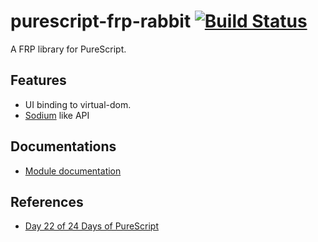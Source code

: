 purescript-frp-rabbit [![Build Status](https://travis-ci.org/mechairoi/purescript-frp-rabbit.svg?branch=master)](https://travis-ci.org/mechairoi/purescript-frp-rabbit)
===
A FRP library for PureScript.

## Features

- UI binding to virtual-dom.
- [Sodium](https://github.com/SodiumFRP/sodium) like API

## Documentations
- [Module documentation](MODULE.md)

## References
- [Day 22 of 24 Days of PureScript](https://gist.github.com/paf31/8e9177b20ee920480fbc#day-22---purescript-frp-rabbit)
